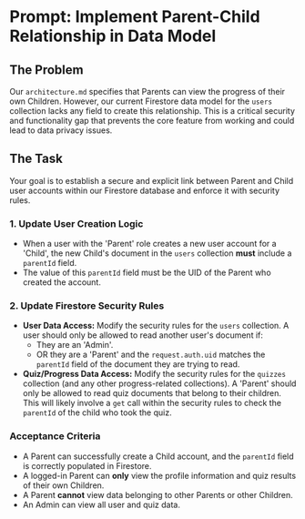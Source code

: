 # Prompt: Implement Parent-Child Relationship in Data Model

## The Problem
Our `architecture.md` specifies that Parents can view the progress of their own Children. However, our current Firestore data model for the `users` collection lacks any field to create this relationship. This is a critical security and functionality gap that prevents the core feature from working and could lead to data privacy issues.

## The Task
Your goal is to establish a secure and explicit link between Parent and Child user accounts within our Firestore database and enforce it with security rules.

### 1. Update User Creation Logic
- When a user with the 'Parent' role creates a new user account for a 'Child', the new Child's document in the `users` collection **must** include a `parentId` field.
- The value of this `parentId` field must be the UID of the Parent who created the account.

### 2. Update Firestore Security Rules
- **User Data Access:** Modify the security rules for the `users` collection. A user should only be allowed to read another user's document if:
    - They are an 'Admin'.
    - OR they are a 'Parent' and the `request.auth.uid` matches the `parentId` field of the document they are trying to read.
- **Quiz/Progress Data Access:** Modify the security rules for the `quizzes` collection (and any other progress-related collections). A 'Parent' should only be allowed to read quiz documents that belong to their children. This will likely involve a `get` call within the security rules to check the `parentId` of the child who took the quiz.

### Acceptance Criteria
- A Parent can successfully create a Child account, and the `parentId` field is correctly populated in Firestore.
- A logged-in Parent can **only** view the profile information and quiz results of their own Children.
- A Parent **cannot** view data belonging to other Parents or other Children.
- An Admin can view all user and quiz data.